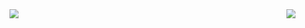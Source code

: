 <a href="#">
<img align="left" src="https://github-readme-stats.vercel.app/api?username=217heidai&show_icons=true&hide_border=true&icon_color=000&title_color=000&include_all_commits_disable=true&custom_title=Meow~&count_private=true">
<img align="right" src="https://github-readme-stats.vercel.app/api/top-langs?username=217heidai&hide_border=true&title_color=000&layout=compact">
</a>
